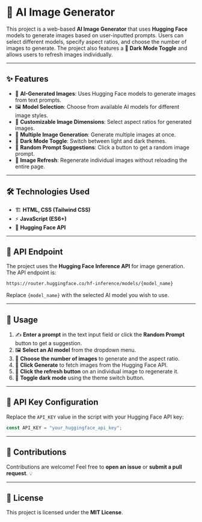 # 🌟 AI Image Generator

This project is a web-based **AI Image Generator** that uses **Hugging Face** models to generate images based on user-inputted prompts. Users can select different models, specify aspect ratios, and choose the number of images to generate. The project also features a **🌙 Dark Mode Toggle** and allows users to refresh images individually.

---

## ✨ Features

- 🎨 **AI-Generated Images**: Uses Hugging Face models to generate images from text prompts.
- 🖼️ **Model Selection**: Choose from available AI models for different image styles.
- 📏 **Customizable Image Dimensions**: Select aspect ratios for generated images.
- 🔢 **Multiple Image Generation**: Generate multiple images at once.
- 🌙 **Dark Mode Toggle**: Switch between light and dark themes.
- 🎲 **Random Prompt Suggestions**: Click a button to get a random image prompt.
- 🔄 **Image Refresh**: Regenerate individual images without reloading the entire page.

---

## 🛠️ Technologies Used

- 🏗️ **HTML, CSS (Tailwind CSS)**
- ⚡ **JavaScript (ES6+)**
- 🤗 **Hugging Face API**

---

## 🔗 API Endpoint

The project uses the **Hugging Face Inference API** for image generation. The API endpoint is:

```sh
https://router.huggingface.co/hf-inference/models/{model_name}
```

Replace `{model_name}` with the selected AI model you wish to use.

---

## 🏃 Usage

1. ✍️ **Enter a prompt** in the text input field or click the **Random Prompt** button to get a suggestion.
2. 🖼️ **Select an AI model** from the dropdown menu.
3. 📐 **Choose the number of images** to generate and the aspect ratio.
4. 🎨 **Click Generate** to fetch images from the Hugging Face API.
5. 🔄 **Click the refresh button** on an individual image to regenerate it.
6. 🌙 **Toggle dark mode** using the theme switch button.

---

## 🔑 API Key Configuration

Replace the `API_KEY` value in the script with your Hugging Face API key:

```js
const API_KEY = "your_huggingface_api_key";
```

---

## 🤝 Contributions

Contributions are welcome! Feel free to **open an issue** or **submit a pull request**. 💡

---

## 📜 License

This project is licensed under the **MIT License**.

